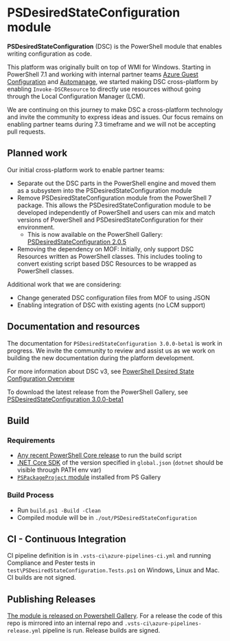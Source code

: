 # PSDesiredStateConfiguration module

**PSDesiredStateConfiguration** (DSC) is the PowerShell module that enables writing configuration as code.

This platform was originally built on top of WMI for Windows. Starting in PowerShell 7.1 and working
with internal partner teams
[Azure Guest Configuration](https://docs.microsoft.com/en-us/azure/governance/policy/concepts/guest-configuration)
and [Automanage](https://azure.microsoft.com/en-us/services/azure-automanage/), we started making
DSC cross-platform by enabling `Invoke-DSCResource` to directly use resources without going through
the Local Configuration Manager (LCM).

We are continuing on this journey to make DSC a cross-platform technology and invite the community
to express ideas and issues. Our focus remains on enabling partner teams during 7.3 timeframe and we
will not be accepting pull requests.

## Planned work

Our initial cross-platform work to enable partner teams:

- Separate out the DSC parts in the PowerShell engine and moved them as a subsystem into the
  PSDesiredStateConfiguration module
- Remove PSDesiredStateConfiguration module from the PowerShell 7 package. This allows the
  PSDesiredStateConfiguration module to be developed independently of PowerShell and users can mix
  and match versions of PowerShell and PSDesiredStateConfiguration for their environment.
  - This is now available on the PowerShell Gallery: [PSDesiredStateConfiguration 2.0.5](https://www.powershellgallery.com/packages/PSDesiredStateConfiguration/2.0.5)
- Removing the dependency on MOF: Initially, only support DSC Resources written as PowerShell
  classes. This includes tooling to convert existing script based DSC Resources to be wrapped as
  PowerShell classes.

Additional work that we are considering:

- Change generated DSC configuration files from MOF to using JSON
- Enabling integration of DSC with existing agents (no LCM support)

## Documentation and resources

The documentation for `PSDesiredStateConfiguration 3.0.0-beta1` is work in progress. We invite the
community to review and assist us as we work on building the new documentation during the platform
development.

For more information about DSC v3, see [PowerShell Desired State Configuration Overview](https://docs.microsoft.com/en-us/powershell/dsc/overview?view=dsc-3.0)

To download the latest release from the PowerShell Gallery, see [PSDesiredStateConfiguration 3.0.0-beta1](https://www.powershellgallery.com/packages/PSDesiredStateConfiguration/3.0.0-beta1)


## Build

### Requirements
- [Any recent PowerShell Core release](https://github.com/PowerShell/powershell/releases) to run the build script
- [.NET Core SDK](https://dotnet.microsoft.com/download/dotnet/thank-you/sdk-6.0.100-preview.4-windows-x64-binaries) of the version specified in `global.json` (`dotnet` should be visible through PATH env var)
- [`PSPackageProject` module](https://www.powershellgallery.com/packages/PSPackageProject) installed from PS Gallery

### Build Process
- Run `build.ps1 -Build -Clean`
- Compiled module will be in `./out/PSDesiredStateConfiguration`

## CI - Continuous Integration
CI pipeline definition is in `.vsts-ci\azure-pipelines-ci.yml` and running Compliance and Pester tests in `test\PSDesiredStateConfiguration.Tests.ps1` on Windows, Linux and Mac. CI builds are not signed.

## Publishing Releases
[The module is released on Powershell Gallery](https://www.powershellgallery.com/packages/PSDesiredStateConfiguration).
For a release the code of this repo is mirrored into an internal repo and `.vsts-ci\azure-pipelines-release.yml` pipeline is run. Release builds are signed.
